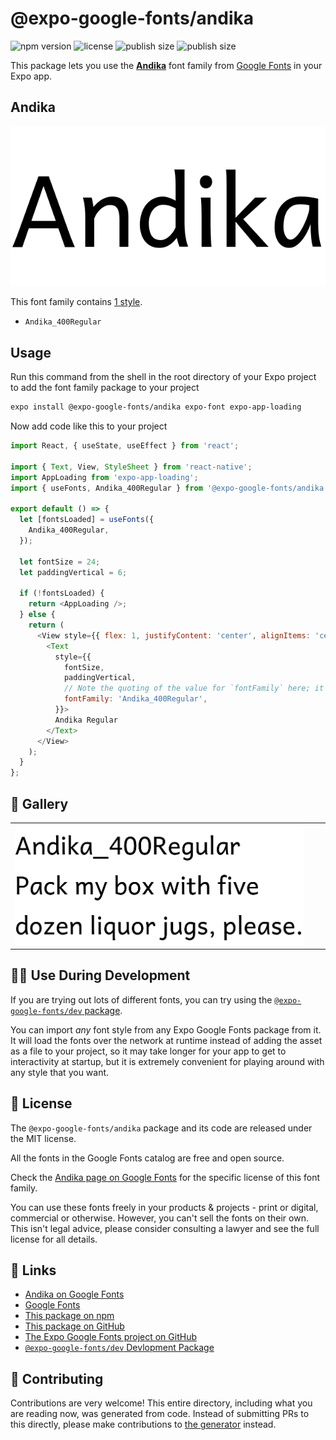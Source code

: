 # @expo-google-fonts/andika

![npm version](https://flat.badgen.net/npm/v/@expo-google-fonts/andika)
![license](https://flat.badgen.net/github/license/expo/google-fonts)
![publish size](https://flat.badgen.net/packagephobia/install/@expo-google-fonts/andika)
![publish size](https://flat.badgen.net/packagephobia/publish/@expo-google-fonts/andika)

This package lets you use the [**Andika**](https://fonts.google.com/specimen/Andika) font family from [Google Fonts](https://fonts.google.com/) in your Expo app.

## Andika

![Andika](./font-family.png)

This font family contains [1 style](#-gallery).

- `Andika_400Regular`

## Usage

Run this command from the shell in the root directory of your Expo project to add the font family package to your project
```sh
expo install @expo-google-fonts/andika expo-font expo-app-loading
```

Now add code like this to your project
```js
import React, { useState, useEffect } from 'react';

import { Text, View, StyleSheet } from 'react-native';
import AppLoading from 'expo-app-loading';
import { useFonts, Andika_400Regular } from '@expo-google-fonts/andika';

export default () => {
  let [fontsLoaded] = useFonts({
    Andika_400Regular,
  });

  let fontSize = 24;
  let paddingVertical = 6;

  if (!fontsLoaded) {
    return <AppLoading />;
  } else {
    return (
      <View style={{ flex: 1, justifyContent: 'center', alignItems: 'center' }}>
        <Text
          style={{
            fontSize,
            paddingVertical,
            // Note the quoting of the value for `fontFamily` here; it expects a string!
            fontFamily: 'Andika_400Regular',
          }}>
          Andika Regular
        </Text>
      </View>
    );
  }
};

```

## 🔡 Gallery


||||
|-|-|-|
|![Andika_400Regular](./Andika_400Regular.ttf.png)||||


## 👩‍💻 Use During Development

If you are trying out lots of different fonts, you can try using the [`@expo-google-fonts/dev` package](https://github.com/expo/google-fonts/tree/master/font-packages/dev#readme).

You can import *any* font style from any Expo Google Fonts package from it. It will load the fonts
over the network at runtime instead of adding the asset as a file to your project, so it may take longer
for your app to get to interactivity at startup, but it is extremely convenient
for playing around with any style that you want.

## 📖 License

The `@expo-google-fonts/andika` package and its code are released under the MIT license.

All the fonts in the Google Fonts catalog are free and open source.

Check the [Andika page on Google Fonts](https://fonts.google.com/specimen/Andika) for the specific license of this font family.

You can use these fonts freely in your products & projects - print or digital, commercial or otherwise. However, you can't sell the fonts on their own. This isn't legal advice, please consider consulting a lawyer and see the full license for all details.

## 🔗 Links

- [Andika on Google Fonts](https://fonts.google.com/specimen/Andika)
- [Google Fonts](https://fonts.google.com/)
- [This package on npm](https://www.npmjs.com/package/@expo-google-fonts/andika)
- [This package on GitHub](https://github.com/expo/google-fonts/tree/master/font-packages/andika)
- [The Expo Google Fonts project on GitHub](https://github.com/expo/google-fonts)
- [`@expo-google-fonts/dev` Devlopment Package](https://github.com/expo/google-fonts/tree/master/font-packages/dev)

## 🤝 Contributing

Contributions are very welcome! This entire directory, including what you are reading now, was generated from code. Instead of submitting PRs to this directly, please make contributions to [the generator](https://github.com/expo/google-fonts/tree/master/packages/generator) instead.
